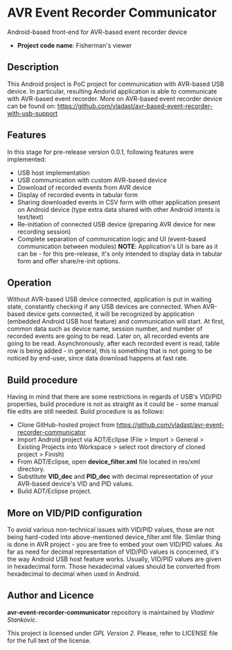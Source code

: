 # AVR Event Recorder Communicator

Android-based front-end for AVR-based event recorder device

* **Project code name**: Fisherman's viewer

## Description

This Android project is PoC project for communication with AVR-based USB device.
In particular, resulting Andorid application is able to communicate with AVR-based event recorder. More on AVR-based event recorder device can be found on: https://github.com/vladast/avr-based-event-recorder-with-usb-support

## Features

In this stage for pre-release version 0.0.1, following features were implemented:
* USB host implementation
* USB communication with custom AVR-based device
* Download of recorded events from AVR device
* Display of recorded events in tabular form
* Sharing downloaded events in CSV form with other application present on Android device (type extra data shared with other Android intents is text/text)
* Re-initiation of connected USB device (preparing AVR device for new recording session)
* Complete separation of communication logic and UI (event-based communication between modules)
**NOTE**: Application's UI is bare as it can be - for this pre-release, it's only intended to display data in tabular form and offer share/re-init options.

## Operation

Without AVR-based USB device connected, application is put in waiting state, constantly checking if any USB devices are connected.
When AVR-based device gets connected, it will be recognized by application (embedded Android USB host feature) and communication will start.
At first, common data such as device name, session number, and number of recorded events are going to be read. Later on, all recorded events are going to be read.
Asynchronously, after each recorded event is read, table row is being added - in general, this is something that is not going to be noticed by end-user, since data download happens at fast rate.

## Build procedure

Having in mind that there are some restrictions in regards of USB's VID/PID properties, build procedure is not as straight as it could be - some manual file edits are still needed.
Build procedure is as follows:
* Clone GitHub-hosted project from https://github.com/vladast/avr-event-recorder-communicator
* Import Android project via ADT/Eclipse (File > Import > General > Existing Projects into Workspace > select root directory of cloned project > Finish)
* From ADT/Eclipse, open **device_filter.xml** file located in res/xml directory.
* Substitute **VID_dec** and **PID_dec** with decimal representation of your AVR-based device's VID and PID values.
* Build ADT/Eclipse project.

## More on VID/PID configuration

To avoid various non-technical issues with VID/PID values, those are not being hard-coded into above-mentioned device_filter.xml file. Similar thing is done in AVR project - you are free to embed your own VID/PID values.
As far as need for decimal representation of VID/PID values is concerned, it's the way Android USB host feature works. Usually, VID/PID values are given in hexadecimal form. Those hexadecimal values should be converted from hexadecimal to decimal when used in Android.
## Author and Licence

**avr-event-recorder-communicator** repository is maintained by *Vladimir Stankovic*.

This project is licensed under *GPL Version 2*. Please, refer to LICENSE file for the full text of the license.
